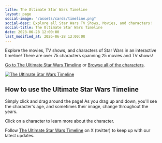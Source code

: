 ```yaml
---
title: The Ultimate Star Wars Timeline
layout: page
social-image: "/assets/cards/timeline.png"
social-desc: Explore all Star Wars TV Shows, Movies, and characters!
social-title: The Ultimate Star Wars Timeline
date: 2023-06-28 12:00:00
last_modified_at: 2026-06-28 12:00:00
---
```


Explore the movies, TV shows, and characters of Star Wars in an interactive timeline! There are over 75 characters spanning 25 movies and TV shows!

<a href="https://timeline.starwars.guide" target="_blank">Go to The Ultimate Star Wars Timeline</a> or <a href="/character/">Browse all of the characters</a>.

<a href="https://timeline.starwars.guide" target="_blank"><img src="{{ 'assets/ultimate star wars timeline.png' | relative_url }}" alt="The Ultimate Star Wars Timeline" /></a>

## How to use the Ultimate Star Wars Timeline

Simply click and drag around the page! As you drag up and down, you'll see the character's age, and sometimes their image, change throughout the years.

Click on a character to learn more about the character.

Follow <a href="https://twitter.com/UltStarWarsTime" target="_blank">The Ultimate Star Wars Timeline</a> on X (twitter) to keep up with our latest updates.
